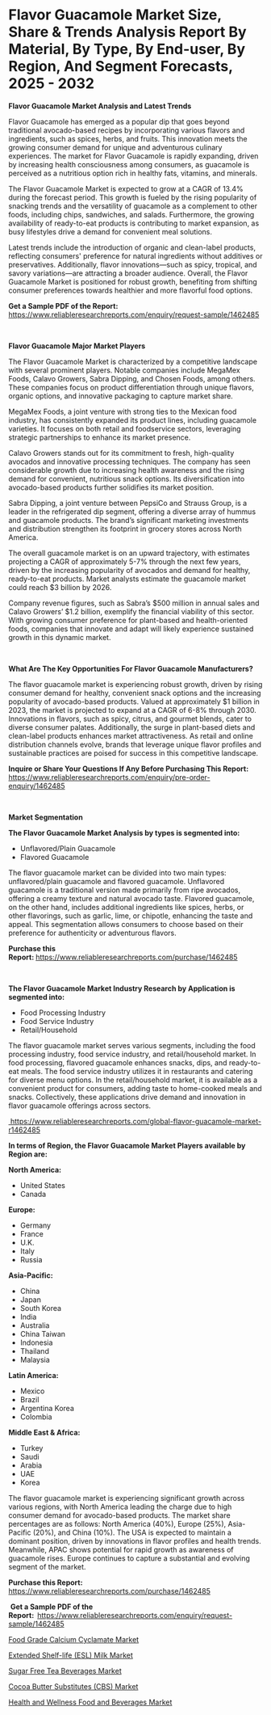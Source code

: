 <p><h1>Flavor Guacamole Market Size, Share & Trends Analysis Report By Material, By Type, By End-user, By Region, And Segment Forecasts, 2025 - 2032</h1></p><p><strong>Flavor Guacamole Market Analysis and Latest Trends</strong></p>
<p><p>Flavor Guacamole has emerged as a popular dip that goes beyond traditional avocado-based recipes by incorporating various flavors and ingredients, such as spices, herbs, and fruits. This innovation meets the growing consumer demand for unique and adventurous culinary experiences. The market for Flavor Guacamole is rapidly expanding, driven by increasing health consciousness among consumers, as guacamole is perceived as a nutritious option rich in healthy fats, vitamins, and minerals.</p><p>The Flavor Guacamole Market is expected to grow at a CAGR of 13.4% during the forecast period. This growth is fueled by the rising popularity of snacking trends and the versatility of guacamole as a complement to other foods, including chips, sandwiches, and salads. Furthermore, the growing availability of ready-to-eat products is contributing to market expansion, as busy lifestyles drive a demand for convenient meal solutions.</p><p>Latest trends include the introduction of organic and clean-label products, reflecting consumers' preference for natural ingredients without additives or preservatives. Additionally, flavor innovations—such as spicy, tropical, and savory variations—are attracting a broader audience. Overall, the Flavor Guacamole Market is positioned for robust growth, benefiting from shifting consumer preferences towards healthier and more flavorful food options.</p></p>
<p><strong>Get a Sample PDF of the Report:&nbsp;</strong> <a href="https://www.reliableresearchreports.com/enquiry/request-sample/1462485?utm_campaign=36&utm_medium=2&utm_source=Github&utm_content=ia&utm_term=07042025&utm_id=flavor-guacamole">https://www.reliableresearchreports.com/enquiry/request-sample/1462485</a></p>
<p>&nbsp;</p>
<p><strong>Flavor Guacamole Major Market Players</strong></p>
<p><p>The Flavor Guacamole Market is characterized by a competitive landscape with several prominent players. Notable companies include MegaMex Foods, Calavo Growers, Sabra Dipping, and Chosen Foods, among others. These companies focus on product differentiation through unique flavors, organic options, and innovative packaging to capture market share.</p><p>MegaMex Foods, a joint venture with strong ties to the Mexican food industry, has consistently expanded its product lines, including guacamole varieties. It focuses on both retail and foodservice sectors, leveraging strategic partnerships to enhance its market presence.</p><p>Calavo Growers stands out for its commitment to fresh, high-quality avocados and innovative processing techniques. The company has seen considerable growth due to increasing health awareness and the rising demand for convenient, nutritious snack options. Its diversification into avocado-based products further solidifies its market position.</p><p>Sabra Dipping, a joint venture between PepsiCo and Strauss Group, is a leader in the refrigerated dip segment, offering a diverse array of hummus and guacamole products. The brand’s significant marketing investments and distribution strengthen its footprint in grocery stores across North America.</p><p>The overall guacamole market is on an upward trajectory, with estimates projecting a CAGR of approximately 5-7% through the next few years, driven by the increasing popularity of avocados and demand for healthy, ready-to-eat products. Market analysts estimate the guacamole market could reach $3 billion by 2026.</p><p>Company revenue figures, such as Sabra’s $500 million in annual sales and Calavo Growers’ $1.2 billion, exemplify the financial viability of this sector. With growing consumer preference for plant-based and health-oriented foods, companies that innovate and adapt will likely experience sustained growth in this dynamic market.</p></p>
<p>&nbsp;</p>
<p><strong>What Are The Key Opportunities For Flavor Guacamole Manufacturers?</strong></p>
<p><p>The flavor guacamole market is experiencing robust growth, driven by rising consumer demand for healthy, convenient snack options and the increasing popularity of avocado-based products. Valued at approximately $1 billion in 2023, the market is projected to expand at a CAGR of 6-8% through 2030. Innovations in flavors, such as spicy, citrus, and gourmet blends, cater to diverse consumer palates. Additionally, the surge in plant-based diets and clean-label products enhances market attractiveness. As retail and online distribution channels evolve, brands that leverage unique flavor profiles and sustainable practices are poised for success in this competitive landscape.</p></p>
<p><strong>Inquire or Share Your Questions If Any Before Purchasing This Report:</strong> <a href="https://www.reliableresearchreports.com/enquiry/pre-order-enquiry/1462485?utm_campaign=36&utm_medium=2&utm_source=Github&utm_content=ia&utm_term=07042025&utm_id=flavor-guacamole">https://www.reliableresearchreports.com/enquiry/pre-order-enquiry/1462485</a></p>
<p>&nbsp;</p>
<p><strong>Market Segmentation</strong></p>
<p><strong>The Flavor Guacamole Market Analysis by types is segmented into:</strong></p>
<p><ul><li>Unflavored/Plain Guacamole</li><li>Flavored Guacamole</li></ul></p>
<p><p>The flavor guacamole market can be divided into two main types: unflavored/plain guacamole and flavored guacamole. Unflavored guacamole is a traditional version made primarily from ripe avocados, offering a creamy texture and natural avocado taste. Flavored guacamole, on the other hand, includes additional ingredients like spices, herbs, or other flavorings, such as garlic, lime, or chipotle, enhancing the taste and appeal. This segmentation allows consumers to choose based on their preference for authenticity or adventurous flavors.</p></p>
<p><strong>Purchase this Report:&nbsp;</strong><a href="https://www.reliableresearchreports.com/purchase/1462485?utm_campaign=36&utm_medium=2&utm_source=Github&utm_content=ia&utm_term=07042025&utm_id=flavor-guacamole">https://www.reliableresearchreports.com/purchase/1462485</a></p>
<p>&nbsp;</p>
<p><strong>The Flavor Guacamole Market Industry Research by Application is segmented into:</strong></p>
<p><ul><li>Food Processing Industry</li><li>Food Service Industry</li><li>Retail/Household</li></ul></p>
<p><p>The flavor guacamole market serves various segments, including the food processing industry, food service industry, and retail/household market. In food processing, flavored guacamole enhances snacks, dips, and ready-to-eat meals. The food service industry utilizes it in restaurants and catering for diverse menu options. In the retail/household market, it is available as a convenient product for consumers, adding taste to home-cooked meals and snacks. Collectively, these applications drive demand and innovation in flavor guacamole offerings across sectors.</p></p>
<p><a href="https://www.reliableresearchreports.com/global-flavor-guacamole-market-r1462485?utm_campaign=36&utm_medium=2&utm_source=Github&utm_content=ia&utm_term=07042025&utm_id=flavor-guacamole">&nbsp;https://www.reliableresearchreports.com/global-flavor-guacamole-market-r1462485</a></p>
<p><strong>In terms of Region, the Flavor Guacamole Market Players available by Region are:</strong></p>
<p>
    <p> <strong> North America: </strong>
        <ul>
            <li>United States</li>
            <li>Canada</li>
        </ul>
        </p> 
    <p> <strong> Europe: </strong>
        <ul>
            <li>Germany</li>
            <li>France</li>
            <li>U.K.</li>
            <li>Italy</li>
            <li>Russia</li>
        </ul>
        </p> 
    <p> <strong> Asia-Pacific: </strong>
        <ul>
            <li>China</li>
            <li>Japan</li>
            <li>South Korea</li>
            <li>India</li>
            <li>Australia</li>
            <li>China Taiwan</li>
            <li>Indonesia</li>
            <li>Thailand</li>
            <li>Malaysia</li>
        </ul>
        </p> 
    <p> <strong> Latin America: </strong>
        <ul>
            <li>Mexico</li>
            <li>Brazil</li>
            <li>Argentina Korea</li>
            <li>Colombia</li>
        </ul>
        </p> 
    <p> <strong> Middle East & Africa: </strong>
        <ul>
            <li>Turkey</li>
            <li>Saudi</li>
            <li>Arabia</li>
            <li>UAE</li>
            <li>Korea</li>
        </ul>
    </p>
    </p>
<p><p>The flavor guacamole market is experiencing significant growth across various regions, with North America leading the charge due to high consumer demand for avocado-based products. The market share percentages are as follows: North America (40%), Europe (25%), Asia-Pacific (20%), and China (10%). The USA is expected to maintain a dominant position, driven by innovations in flavor profiles and health trends. Meanwhile, APAC shows potential for rapid growth as awareness of guacamole rises. Europe continues to capture a substantial and evolving segment of the market.</p></p>
<p><strong>Purchase this Report: </strong><a href="https://www.reliableresearchreports.com/purchase/1462485?utm_campaign=36&utm_medium=2&utm_source=Github&utm_content=ia&utm_term=07042025&utm_id=flavor-guacamole">https://www.reliableresearchreports.com/purchase/1462485</a></p>
<p>&nbsp;<strong>Get a Sample PDF of the Report:&nbsp;&nbsp;</strong><a href="https://www.reliableresearchreports.com/enquiry/request-sample/1462485?utm_campaign=36&utm_medium=2&utm_source=Github&utm_content=ia&utm_term=07042025&utm_id=flavor-guacamole">https://www.reliableresearchreports.com/enquiry/request-sample/1462485</a></p>
<p><strong></strong></p>
<p><p><a href="https://github.com/vsiljgestel/Market-Research-Report-List-1/blob/main/food-grade-calcium-cyclamate-market.md?utm_campaign=36&utm_medium=2&utm_source=Github&utm_content=ia&utm_term=07042025&utm_id=flavor-guacamole">Food Grade Calcium Cyclamate Market</a></p><p><a href="https://github.com/nwokechock6s/Market-Research-Report-List-1/blob/main/extended-shelf-life-esl-milk-market.md?utm_campaign=36&utm_medium=2&utm_source=Github&utm_content=ia&utm_term=07042025&utm_id=flavor-guacamole">Extended Shelf-life (ESL) Milk Market</a></p><p><a href="https://github.com/boudykodumi/Market-Research-Report-List-1/blob/main/sugar-free-tea-beverages-market.md?utm_campaign=36&utm_medium=2&utm_source=Github&utm_content=ia&utm_term=07042025&utm_id=flavor-guacamole">Sugar Free Tea Beverages Market</a></p><p><a href="https://github.com/aiamekar/Market-Research-Report-List-1/blob/main/cocoa-butter-substitutes-cbs-market.md?utm_campaign=36&utm_medium=2&utm_source=Github&utm_content=ia&utm_term=07042025&utm_id=flavor-guacamole">Cocoa Butter Substitutes (CBS) Market</a></p><p><a href="https://github.com/ummulmzu/Market-Research-Report-List-1/blob/main/health-and-wellness-food-and-beverages-market.md?utm_campaign=36&utm_medium=2&utm_source=Github&utm_content=ia&utm_term=07042025&utm_id=flavor-guacamole">Health and Wellness Food and Beverages Market</a></p></p>
